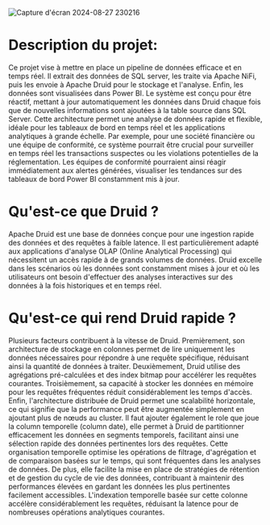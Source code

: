 ![Capture d'écran 2024-08-27 230216](https://github.com/user-attachments/assets/aec023f7-825f-4baf-9972-60c949cfb3d3)

# Description du projet:
Ce projet vise à mettre en place un pipeline de données efficace et en temps réel. Il extrait des données de SQL server, les traite via Apache NiFi, puis les envoie à Apache Druid pour le stockage et l'analyse. Enfin, les données sont visualisées dans Power BI. Le système est conçu pour être réactif, mettant à jour automatiquement les données dans Druid chaque fois que de nouvelles informations sont ajoutées à la table source dans SQL Server. Cette architecture permet une analyse de données rapide et flexible, idéale pour les tableaux de bord en temps réel et les applications analytiques à grande échelle. Par exemple, pour une société financière ou une équipe de conformité, ce système pourrait être crucial pour surveiller en temps réel les transactions suspectes ou les violations potentielles de la réglementation. Les équipes de conformité pourraient ainsi réagir immédiatement aux alertes générées, visualiser les tendances sur des tableaux de bord Power BI constamment mis à jour.

# Qu'est-ce que Druid ?
Apache Druid est une base de données conçue pour une ingestion rapide des données et des requêtes à faible latence. Il est particulièrement adapté aux applications d'analyse OLAP (Online Analytical Processing) qui nécessitent un accès rapide à de grands volumes de données. Druid excelle dans les scénarios où les données sont constamment mises à jour et où les utilisateurs ont besoin d'effectuer des analyses interactives sur des données à la fois historiques et en temps réel.

# Qu'est-ce qui rend Druid rapide ?
Plusieurs facteurs contribuent à la vitesse de Druid. Premièrement, son architecture de stockage en colonnes permet de lire uniquement les données nécessaires pour répondre à une requête spécifique, réduisant ainsi la quantité de données à traiter. Deuxièmement, Druid utilise des agrégations pré-calculées et des index bitmap pour accélérer les requêtes courantes. Troisièmement, sa capacité à stocker les données en mémoire pour les requêtes fréquentes réduit considérablement les temps d'accès. Enfin, l'architecture distribuée de Druid permet une scalabilité horizontale, ce qui signifie que la performance peut être augmentée simplement en ajoutant plus de nœuds au cluster.
Il faut ajouter également le role que joue la column temporelle (column date), elle permet à Druid de partitionner efficacement les données en segments temporels, facilitant ainsi une sélection rapide des données pertinentes lors des requêtes. Cette organisation temporelle optimise les opérations de filtrage, d'agrégation et de comparaison basées sur le temps, qui sont fréquentes dans les analyses de données. De plus, elle facilite la mise en place de stratégies de rétention et de gestion du cycle de vie des données, contribuant à maintenir des performances élevées en gardant les données les plus pertinentes facilement accessibles. L'indexation temporelle basée sur cette colonne accélère considérablement les requêtes, réduisant la latence pour de nombreuses opérations analytiques courantes. 
